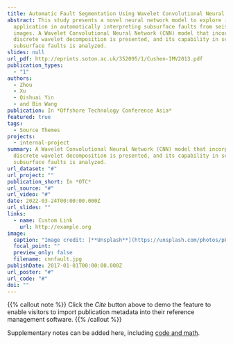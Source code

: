 ```yaml
---
title: Automatic Fault Segmentation Using Wavelet Convolutional Neural Networks
abstract: This study presents a novel neural network model to explore its
  application in automatically interpreting subsurface faults from seismic
  images. A Wavelet Convolutional Neural Network (CNN) model that incorporates
  discrete wavelet decomposition is presented, and its capability in segmenting
  subsurface faults is analyzed.
slides: null
url_pdf: http://eprints.soton.ac.uk/352095/1/Cushen-IMV2013.pdf
publication_types:
  - "1"
authors:
  - Zhou
  - Xu
  - Qishuai Yin
  - and Bin Wang
publication: In *Offshore Technology Conference Asia*
featured: true
tags:
  - Source Themes
projects:
  - internal-project
summary: A Wavelet Convolutional Neural Network (CNN) model that incorporates
  discrete wavelet decomposition is presented, and its capability in segmenting
  subsurface faults is analyzed.
url_dataset: "#"
url_project: ""
publication_short: In *OTC*
url_source: "#"
url_video: "#"
date: 2022-03-24T00:00:00.000Z
url_slides: ""
links:
  - name: Custom Link
    url: http://example.org
image:
  caption: "Image credit: [**Unsplash**](https://unsplash.com/photos/pLCdAaMFLTE)"
  focal_point: ""
  preview_only: false
  filename: cnnfault.jpg
publishDate: 2017-01-01T00:00:00.000Z
url_poster: "#"
url_code: "#"
doi: ""
---
```


{{% callout note %}}
Click the _Cite_ button above to demo the feature to enable visitors to import publication metadata into their reference management software.
{{% /callout %}}

Supplementary notes can be added here, including [code and math](https://wowchemy.com/docs/content/writing-markdown-latex/).
